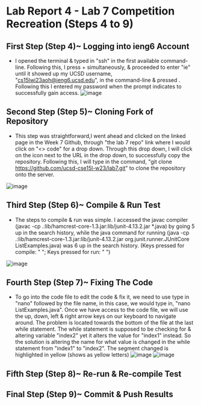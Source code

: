 # Lab Report 4 - Lab 7 Competition Recreation (Steps 4 to 9)

## First Step (Step 4)~ Logging into ieng6 Account
- I opened the terminal & typed in "ssh" in the first available command-line. Following this, I press <Ctrl> + <R> simultaneously, & proceeded to enter "ie" until it showed up my UCSD username, "cs15lwi23aoh@ieng6.ucsd.edu", in the command-line & pressed <Enter>. Following this I entered my password when the prompt indicates to successfully gain access.
![image](https://user-images.githubusercontent.com/122498399/221482594-0df86fe5-9cf0-415e-aa9a-df166e2a39c5.png)

## Second Step (Step 5)~ Cloning Fork of Repository
- This step was straightforward,I went ahead and clicked on the linked page in the Week 7 Github, through "the lab 7 repo" link where I would click on "<> code" for a drop down. Through this drop down, I will click on the icon next to the URL in the drop down, to successfully copy the repository. Following this, I will type in the command, "git clone https://github.com/ucsd-cse15l-w23/lab7.git" to clone the repository onto the server.

![image](https://user-images.githubusercontent.com/122498399/221489122-2bd0c1c2-cc5a-4702-8416-434dc690800b.png)
  
## Third Step (Step 6)~ Compile & Run Test
- The steps to compile & run was simple. I accessed the javac compiler (javac -cp .:lib/hamcrest-core-1.3.jar:lib/junit-4.13.2.jar *.java) by going 5 up in the search history, while the java command for running (java -cp .:lib/hamcrest-core-1.3.jar:lib/junit-4.13.2.jar org.junit.runner.JUnitCore ListExamples.java) was 6 up in the search history. (Keys pressed for compile: " <up> <up> <up> <up> <up> <enter> "; Keys pressed for run: " <up> <up> <up> <up> <up> <up> <enter> ")

![image](https://user-images.githubusercontent.com/122498399/221491974-18cacc2c-0251-4c3e-999d-e15576155027.png)

## Fourth Step (Step 7)~ Fixing The Code
- To go into the code file to edit the code & fix it, we need to use type in "nano" followed by the file name, in this case, we would type in, "nano ListExamples.java". Once we have access to the code file, we will use the up, down, left & right arrow keys on our keyboard to navigate around. The problem is located towards the bottom of the file at the last while statement. The while statement is supposed to be checking for & altering variable "index2" yet it alters the value for "index1" instead. So the solution is altering the name for what value is changed in the while statement from "index1" to "index2". The segment changed is highlighted in yellow (shows as yellow letters)
![image](https://user-images.githubusercontent.com/122498399/221692522-aa889cec-862a-42ff-9b2e-aaeb0e860046.png)
![image](https://user-images.githubusercontent.com/122498399/221692680-6e1e24b9-5d0c-4650-8f14-003c5f0b65eb.png)


## Fifth Step (Step 8)~ Re-run & Re-compile Test

## Final Step (Step 9)~ Commit & Push Results





